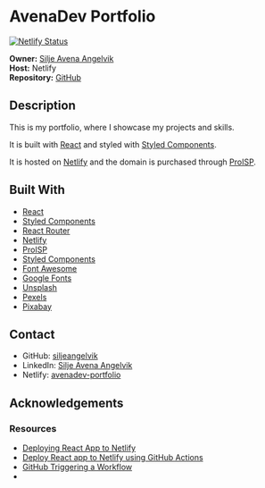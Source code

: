 # AvenaDev Portfolio

[![Netlify Status](https://api.netlify.com/api/v1/badges/81bc9709-383c-4c53-a59c-10b6d02e5498/deploy-status)](https://app.netlify.com/sites/avenadev-portfolio/deploys)

**Owner:** [Silje Avena Angelvik](https://github.com/siljeangelvik)  
**Host:** Netlify  
**Repository:** [GitHub](https://github.com/siljeangelvik/avenadev-portfolio)

## Description

This is my portfolio, where I showcase my projects and skills.   

It is built with [React](https://www.google.com/url?sa=t&rct=j&q=&esrc=s&source=web&cd=&cad=rja&uact=8&ved=2ahUKEwjPpKe-rNz_AhVaQ_EDHaKIDzQQFnoECBsQAQ&url=https%3A%2F%2Freact.dev%2F&usg=AOvVaw1tEjYYiD7LQlxO53dgjTHV&opi=89978449) and styled with [Styled Components](https://www.google.com/url?sa=t&rct=j&q=&esrc=s&source=web&cd=&cad=rja&uact=8&ved=2ahUKEwiXvr_CrNz_AhV3SvEDHaxSA0cQFnoECCAQAQ&url=https%3A%2F%2Fwww.styled-components.com%2F&usg=AOvVaw0J6heqwwkbKYNkr_2e7jIU&opi=89978449).  

It is hosted on [Netlify](https://www.netlify.com/) and the domain is purchased through [ProISP](https://www.proisp.no).

## Built With

- [React](https://reactjs.org/)
- [Styled Components](https://styled-components.com/)
- [React Router](https://reactrouter.com/)
- [Netlify](https://www.netlify.com/)
- [ProISP](https://www.proisp.no)
- [Styled Components](https://styled-components.com/)
- [Font Awesome](https://fontawesome.com/)
- [Google Fonts](https://fonts.google.com/)
- [Unsplash](https://unsplash.com/)
- [Pexels](https://www.pexels.com/)
- [Pixabay](https://pixabay.com/)

## Contact

- GitHub: [siljeangelvik](https://github.com/siljeangelvik)
- LinkedIn: [Silje Avena Angelvik](https://www.linkedin.com/in/siljeavenaangelvik/)
- Netlify: [avenadev-portfolio](https://avenadev-portfolio.netlify.app/)

## Acknowledgements

### Resources
- [Deploying React App to Netlify](https://circleci.com/blog/react-netlify-deploy/)
- [Deploy React app to Netlify using GitHub Actions](https://dev.to/ktscates/deploy-a-react-app-to-netlify-using-github-actions-3akd)
- [GitHub Triggering a Workflow](https://docs.github.com/en/actions/using-workflows/triggering-a-workflow)
- 